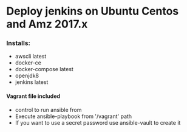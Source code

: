# Deploy jenkins on Ubuntu Centos and Amz 2017.x

### Installs:
- awscli latest
- docker-ce
- docker-compose latest
- openjdk8
- jenkins latest

#### Vagrant file included
- control to run ansible from
- Execute ansible-playbook from '/vagrant' path
- If you want to use a secret password use ansible-vault to create it
